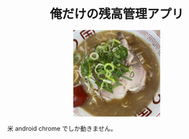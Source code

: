 <h1 style="text-align:center">
  俺だけの残高管理アプリ
</h1>

<div style="text-align:center">
  <img src="./assets/2koku.jpg" width="200">
</div>

米 android chrome でしか動きません。